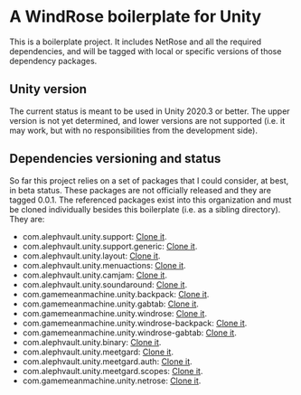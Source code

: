 # A WindRose boilerplate for Unity

This is a boilerplate project. It includes NetRose and all the required dependencies, and will be tagged with local or specific versions of those dependency packages.

Unity version
-------------

The current status is meant to be used in Unity 2020.3 or better. The upper version is not yet determined, and lower versions are not supported (i.e. it may work, but with no responsibilities from the development side).

Dependencies versioning and status
----------------------------------

So far this project relies on a set of packages that I could consider, at best, in beta status. These packages are not officially released and they are tagged 0.0.1. The referenced packages exist into this organization and must be cloned individually besides this boilerplate (i.e. as a sibling directory). They are:

 - com.alephvault.unity.support: [Clone it](http://github.com/AlephVault/unity-support).
 - com.alephvault.unity.support.generic: [Clone it](http://github.com/AlephVault/unity-support-generic).
 - com.alephvault.unity.layout: [Clone it](http://github.com/AlephVault/unity-layout).
 - com.alephvault.unity.menuactions: [Clone it](http://github.com/AlephVault/unity-menu-actions).
 - com.alephvault.unity.camjam: [Clone it](http://github.com/AlephVault/unity-camjam).
 - com.alephvault.unity.soundaround: [Clone it](http://github.com/AlephVault/unity-soundaround).
 - com.gamemeanmachine.unity.backpack: [Clone it](http://gitlab.com/gamemeanmachine/unity-backpack).
 - com.gamemeanmachine.unity.gabtab: [Clone it](http://gitlab.com/gamemeanmachine/unity-gabtab).
 - com.gamemeanmachine.unity.windrose: [Clone it](http://gitlab.com/gamemeanmachine/unity-windrose).
 - com.gamemeanmachine.unity.windrose-backpack: [Clone it](http://gitlab.com/gamemeanmachine/unity-windrose-backpack-plugin).
 - com.gamemeanmachine.unity.windrose-gabtab: [Clone it](http://gitlab.com/gamemeanmachine/unity-windrose-gabtab-plugin).
 - com.alephvault.unity.binary: [Clone it](http://github.com/AlephVault/unity-binary).
 - com.alephvault.unity.meetgard: [Clone it](http://github.com/AlephVault/unity-meetgard).
 - com.alephvault.unity.meetgard.auth: [Clone it](http://github.com/AlephVault/unity-meetgard-auth).
 - com.alephvault.unity.meetgard.scopes: [Clone it](http://github.com/AlephVault/unity-meetgard-scopes).
 - com.gamemeanmachine.unity.netrose: [Clone it](http://gitlab.com/gamemeanmachine/unity-netrose).
